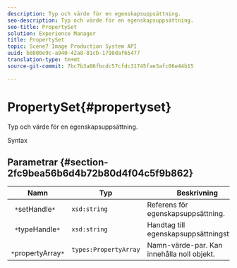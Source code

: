 ```yaml
---
description: Typ och värde för en egenskapsuppsättning.
seo-description: Typ och värde för en egenskapsuppsättning.
seo-title: PropertySet
solution: Experience Manager
title: PropertySet
topic: Scene7 Image Production System API
uuid: b8800e9c-a940-42a8-81cb-1798daf65477
translation-type: tm+mt
source-git-commit: 7bc7b3a86fbcdc57cfdc31745fae3afc06e44b15

---
```



# PropertySet{#propertyset}

Typ och värde för en egenskapsuppsättning.

Syntax

## Parametrar {#section-2fc9bea56b6d4b72b80d4f04c5f9b862}

| Namn | Typ | Beskrivning |
|---|---|---|
| ` *`setHandle`*` | `xsd:string` | Referens för egenskapsuppsättning. |
| ` *`typeHandle`*` | `xsd:string` | Handtag till egenskapsuppsättningstypen. |
| ` *`propertyArray`*` | `types:PropertyArray` | Namn-värde-par. Kan innehålla noll objekt. |

